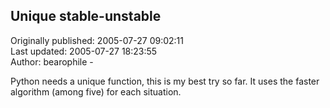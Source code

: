 ## Unique stable-unstable  
Originally published: 2005-07-27 09:02:11  
Last updated: 2005-07-27 18:23:55  
Author: bearophile -  
  
Python needs a unique function, this is my best try so far. It uses the faster algorithm (among five) for each situation.